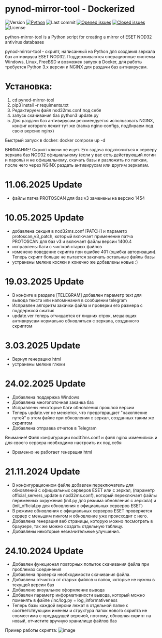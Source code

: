 # pynod-mirror-tool - Dockerized
 ![Version](https://img.shields.io/badge/version-20250509-gold)
 [![Python](https://img.shields.io/pypi/pyversions/tensorflow.svg)](https://badge.fury.io/py/tensorflow)
 ![Last commit](https://img.shields.io/github/last-commit/Scorpikor/pynod-mirror-tool/main?cacheSeconds=0)
[![Opened issues](https://img.shields.io/github/issues/Scorpikor/pynod-mirror-tool?color=darkred)](https://github.com/rzc0d3r/ESET-KeyGen/issues?cacheSeconds=0)
[![Closed issues](https://img.shields.io/github/issues-closed/Scorpikor/pynod-mirror-tool?color=darkgreen&cacheSeconds=0)](https://github.com/rzc0d3r/ESET-KeyGen/issues?q=is%3Aissue+is%3Aclosed)
![License](https://img.shields.io/github/license/Scorpikor/pynod-mirror-tool)

python-mirror-tool is a Python script for creating a mirror of ESET NOD32 antivirus databases

pynod-mirror-tool  - скрипт, написанный на Рython для создания зеркала баз антивируса ESET NOD32. Поддерживаются операционные системы Windows, Linux, FreeBSD и возможен запуск в Docker, для работы требуется Python 3.x версии и NGINX для раздачи баз антивирусам.

# Установка:
1) cd pynod-mirror-tool
2) pip3 install -r requiments.txt
3) Редактируем файл nod32ms.conf под себя
4) запуск скачивания баз python3 update.py
5) Для раздачи баз антивирусам рекомендуется использовать NGINX, конфиг которого лежит тут же (папка nginx-configs, подбираем под свою версию nginx)


Быстрый запуск в docker: docker compose up -d

ВНИМАНИЕ! Скрипт ключи не ищет. Его задача подключиться к серверу зеркала баз NOD32 официальному (если у вас есть действующий логин и пароль) и не официальному, скачать базы и разложить
по папкам, после чего через NGINX раздать антивирусам или другим зеркалам.

# 11.06.2025 Update
+ файлы патча PROTOSCAN для баз v3 заменены на версию 1454

# 10.05.2025 Update
+ добавлена секция в nod32ms.conf [PATCH] и параметр protoscan_v3_patch, который включает применение патча PROTOSCAN для баз v3 и включает файлы версии 1400.4
+ исправлены баги с чисткой старых файлов
+ изменено поведение скрипта при ошибке 401 (ошибка авторизации). Теперь скрипт больше не пытается закачать остальные файлы базы
+ устранены мелкие косяки и конечно же добавлены новые :) 

# 19.03.2025 Update
+ В конфиге в разделе [TELEGRAM] добавлен параметр text для вывода текста или напоминания в сообщении telegram
+ Исправлен алгоритм закачки файла и проверки его размера с поддержкой сжатия
+ update.ver теперь отчищается от лишних строк, мешающих антивирусам нормально обновляться с зеркала, созданного скриптом

# 3.03.2025 Update
+ Вернул генерацию html
+ устранены мелкие глюки

# 24.02.2025 Update
+ Добавлена поддержка Windows
+ Добавлена многопоточная закачка баз
+ Исправлены некоторые баги обновления прошлой версии
+ Теперь update.ver не меняется, что предотвращает "накопление путей" в этом файле при обновлении с зеркал, созданных таким же скриптом
+ Добавлена отправка отчетов в Telegram

Внимание!  Файл конфигурации nod32ms.conf и файл nginx изменились и для своего сервера необходимо настроить их под себя
- Временно не работает генерация html
  
# 21.11.2024 Update
+ В конфигурационном файле добавлен переключатель для обновлений с официальных серверов ESET или с зеркал, (параметр official_servers_update в nod32ms.conf),
  который переключает файлы переменных окружения (init.py для режима обновления с зеркала) и  (init_official.py для обновления с официальных серверов ESET)
+ В режиме обновления с официальных серверов ESET проверяется сервер с меньшим пингом и обновление уже происходит с него.
+ Добавлена генерация веб страницы, которую можно посмотреть в браузере, так же можно создать отдельную таблицу.
+ Добавлены некоторые незначительные улучшения.

# 24.10.2024 Update
+ Добавлен функционал повторных попыток скачивания файла при проблемах соединения
+ Добавлена проверка необходимости скачивания файла.
+ Добавлена отчистка от старых файлов и папок, которые не нужны в текущей версии баз
+ Добавлено визуальное оформление вывода
+ Добавлен параметр информативности вывода, который можно поменять в файле /inc/log.py = log_informativeness
+ Теперь базы каждой версии лежат в отдельной папке с соответствующим именем и структура папок нового скрипта не совместима с предыдущей  версией, поэтому, обновляя скрипт на новый, отчистите вручную хранилище файлов баз

Пример работы скрипта:
![image](https://github.com/user-attachments/assets/fb27198b-6a60-435f-b1a9-076e99aaca23)

